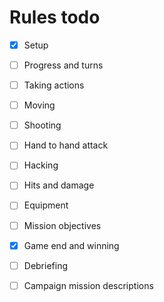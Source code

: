 # Rules todo

- [x] Setup
- [ ] Progress and turns
- [ ] Taking actions
- [ ] Moving
- [ ] Shooting
- [ ] Hand to hand attack
- [ ] Hacking
- [ ] Hits and damage
- [ ] Equipment
- [ ] Mission objectives
- [x] Game end and winning

- [ ] Debriefing
- [ ] Campaign mission descriptions
